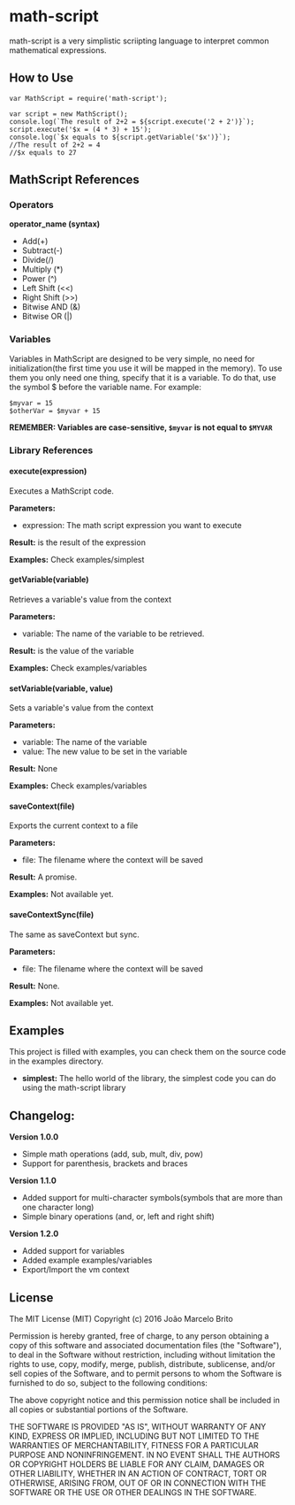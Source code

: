 # math-script

math-script is a very simplistic scriipting language to
interpret common mathematical expressions.

## How to Use

    var MathScript = require('math-script');

    var script = new MathScript();
    console.log(`The result of 2+2 = ${script.execute('2 + 2')}`);
    script.execute('$x = (4 * 3) + 15');
    console.log(`$x equals to ${script.getVariable('$x')}`);
    //The result of 2+2 = 4
    //$x equals to 27

## MathScript References
### Operators
**operator_name (syntax)**
* Add(+)
* Subtract(-)
* Divide(/)
* Multiply (*)
* Power (^)
* Left Shift (<<)
* Right Shift (>>)
* Bitwise AND (&)
* Bitwise OR (|)

### Variables
Variables in MathScript are designed to be very simple, no
need for initialization(the first time you use it will
be mapped in the memory). To use them you only need one thing,
specify that it is a variable. To do that, use the symbol $
before the variable name. For example:

    $myvar = 15
    $otherVar = $myvar + 15

**REMEMBER: Variables are case-sensitive,
`$myvar` is not equal to `$MYVAR`**

### Library References

#### execute(expression)
Executes a MathScript code.

**Parameters:**
* expression: The math script expression you want to execute

**Result:** is the result of the expression

**Examples:** Check examples/simplest

#### getVariable(variable)
Retrieves a variable's value from the context

**Parameters:**
* variable: The name of the variable to be retrieved.

**Result:** is the value of the variable

**Examples:** Check examples/variables

#### setVariable(variable, value)
Sets a variable's value from the context

**Parameters:**
* variable: The name of the variable
* value: The new value to be set in the variable

**Result:** None

**Examples:** Check examples/variables

#### saveContext(file)
Exports the current context to a file

**Parameters:**
* file: The filename where the context will be saved

**Result:** A promise.

**Examples:** Not available yet.

#### saveContextSync(file)
The same as saveContext but sync.

**Parameters:**
* file: The filename where the context will be saved

**Result:** None.

**Examples:** Not available yet.

## Examples
This project is filled with examples, you can check them on
the source code in the examples directory.
* **simplest:** The hello world of the library, the simplest
code you can do using the math-script library


## Changelog:

**Version 1.0.0**
* Simple math operations (add, sub, mult, div, pow)
* Support for parenthesis, brackets and braces

**Version 1.1.0**
* Added support for multi-character symbols(symbols
that are more than one character long)
* Simple binary operations (and, or, left and right shift)

**Version 1.2.0**
* Added support for variables
* Added example examples/variables
* Export/Import the vm context

## License
The MIT License (MIT)
Copyright (c) 2016 João Marcelo Brito

Permission is hereby granted, free of charge, to any person obtaining a copy of this software and associated documentation files (the "Software"), to deal in the Software without restriction, including without limitation the rights to use, copy, modify, merge, publish, distribute, sublicense, and/or sell copies of the Software, and to permit persons to whom the Software is furnished to do so, subject to the following conditions:

The above copyright notice and this permission notice shall be included in all copies or substantial portions of the Software.

THE SOFTWARE IS PROVIDED "AS IS", WITHOUT WARRANTY OF ANY KIND, EXPRESS OR IMPLIED, INCLUDING BUT NOT LIMITED TO THE WARRANTIES OF MERCHANTABILITY, FITNESS FOR A PARTICULAR PURPOSE AND NONINFRINGEMENT. IN NO EVENT SHALL THE AUTHORS OR COPYRIGHT HOLDERS BE LIABLE FOR ANY CLAIM, DAMAGES OR OTHER LIABILITY, WHETHER IN AN ACTION OF CONTRACT, TORT OR OTHERWISE, ARISING FROM, OUT OF OR IN CONNECTION WITH THE SOFTWARE OR THE USE OR OTHER DEALINGS IN THE SOFTWARE.


